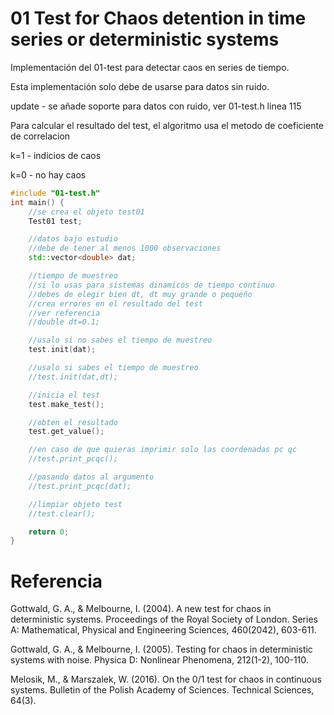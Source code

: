 # 01 Test for Chaos detention in time series or deterministic systems
Implementación del 01-test para detectar caos en series de tiempo.

Esta implementación solo debe de usarse para datos sin ruido.

update - se añade soporte para datos con ruido, ver 01-test.h linea 115

Para calcular el resultado del test, el algoritmo usa el metodo de 
coeficiente de correlacion 

k=1 - indicios de caos

k=0 - no hay caos

```cpp
#include "01-test.h"
int main() {
    //se crea el objeto test01
    Test01 test; 

    //datos bajo estudio
    //debe de tener al menos 1000 observaciones
    std::vector<double> dat;     

    //tiempo de muestreo
    //si lo usas para sistemas dinamicos de tiempo continuo
    //debes de elegir bien dt, dt muy grande o pequeño
    //crea errores en el resultado del test
    //ver referencia
    //double dt=0.1; 

    //usalo si no sabes el tiempo de muestreo
    test.init(dat);

    //usalo si sabes el tiempo de muestreo
    //test.init(dat,dt);

    //inicia el test
    test.make_test();

    //obten el resultado
    test.get_value();

    //en caso de que quieras imprimir solo las coordenadas pc qc
    //test.print_pcqc();

    //pasando datos al argumento
    //test.print_pcqc(dat);

    //limpiar objeto test
    //test.clear();

    return 0;
}
```

# Referencia

Gottwald, G. A., & Melbourne, I. (2004). A new test for chaos in deterministic systems. Proceedings of the Royal Society of London. Series A: Mathematical, Physical and Engineering Sciences, 460(2042), 603-611.

Gottwald, G. A., & Melbourne, I. (2005). Testing for chaos in deterministic systems with noise. Physica D: Nonlinear Phenomena, 212(1-2), 100-110.

Melosik, M., & Marszalek, W. (2016). On the 0/1 test for chaos in continuous systems. Bulletin of the Polish Academy of Sciences. Technical Sciences, 64(3).